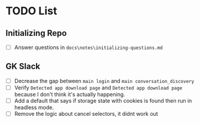# TODO List

## Initializing Repo

- [ ] Answer questions in `docs\notes\initializing-questions.md`

## GK Slack

- [ ] Decrease the gap between `main login` and `main conversation_discovery`
- [ ] Verify `Detected app download page` and `Detected app download page` because I don't think it's actually happening.
- [ ] Add a default that says if storage state with cookies is found then run in headless mode.
- [ ] Remove the logic about cancel selectors, it didnt work out